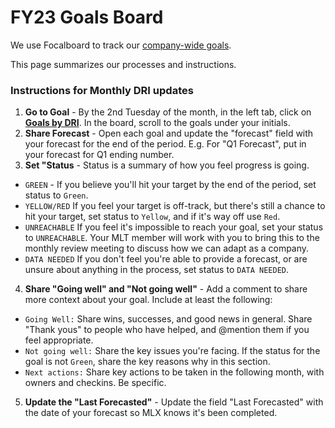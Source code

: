# FY23 Goals Board 

We use Focalboard to track our [company-wide goals](https://community.mattermost.com/boards/workspace/8qt6sh1dzbybb8365caots67iy/b7qzfu3p11f8u9q6mkkfjer4pjr/vmhddhuuz6tbw3bnbou9gkeq8gw). 

This page summarizes our processes and instructions. 

### Instructions for Monthly DRI updates
1. **Go to Goal** - By the 2nd Tuesday of the month, in the left tab, click on [**Goals by DRI**](https://community.mattermost.com/boards/workspace/8qt6sh1dzbybb8365caots67iy/b7qzfu3p11f8u9q6mkkfjer4pjr/vbpoc5xwtm3ddfrz8kz11m38s7o). In the board, scroll to the goals under your initials.
2. **Share Forecast** - Open each goal and update the "forecast" field with your forecast for the end of the period. E.g. For "Q1 Forecast", put in your forecast for Q1 ending number.
3. **Set "Status** - Status is a summary of how you feel progress is going.
  - `GREEN` - If you believe you'll hit your target by the end of the period, set status to `Green`.
  - `YELLOW/RED` If you feel your target is off-track, but there's still a chance to hit your target, set status to `Yellow`, and if it's way off use `Red`.
   - `UNREACHABLE` If you feel it's impossible to reach your goal, set your status to `UNREACHABLE`. Your MLT member will work with you to bring this to the monthly review meeting to discuss how we can adapt as a company.
  - `DATA NEEDED` If you don't feel you're able to provide a forecast, or are unsure about anything in the process, set status to `DATA NEEDED`.
4. **Share "Going well" and "Not going well"** - Add a comment to share more context about your goal. Include at least the following:
  - `Going Well:` Share wins, successes, and good news in general. Share "Thank yous" to people who have helped, and @mention them if you feel appropriate.
  - `Not going well:` Share the key issues you're facing. If the status for the goal is not `Green`, share the key reasons why in this section.
  - `Next actions:` Share key actions to be taken in the following month, with owners and checkins. Be specific.
5. **Update the "Last Forecasted"** - Update the field "Last Forecasted" with the date of your forecast so MLX knows it's been completed.
